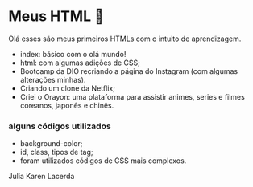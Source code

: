 # Meus HTML :woman:

Olá esses são meus primeiros HTMLs com o intuito de aprendizagem.

* index: básico com o olá mundo!
* html: com algumas adições de CSS;
* Bootcamp da DIO recriando a página do Instagram (com algumas alterações minhas).
* Criando um clone da Netflix;
* Criei o Orayon: uma plataforma para assistir animes, series e filmes coreanos, japonês e chinês.



### alguns códigos utilizados

* background-color;
* id, class, tipos de tag;
* foram utilizados códigos de CSS mais complexos.



Julia Karen Lacerda





